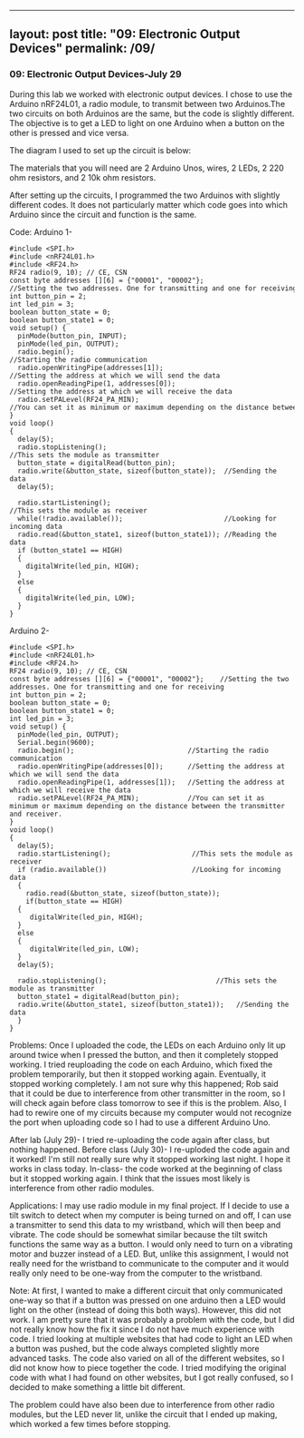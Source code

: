 
---
layout: post
title:  "09: Electronic Output Devices"
permalink: /09/
---

### 09: Electronic Output Devices-July 29

During this lab we worked with electronic output devices. I chose to use the Arduino nRF24L01, a radio module, to transmit between two Arduinos.The two circuits on both Arduinos are the same, but the code is slightly different. The objective is to get a LED to light on one Arduino when a button on the other is pressed and vice versa.

The diagram I used to set up the circuit is below:


The materials that you will need are 2 Arduino Unos, wires, 2 LEDs, 2 220 ohm resistors, and 2 10k ohm resistors. 


After setting up the circuits, I programmed the two Arduinos with slightly different codes. It does not particularly matter which code goes into which Arduino since the circuit and function is the same. 


Code:
Arduino 1-
<pre class="hljs arduino"><code><span><span class="hljs-meta">#<span class="hljs-meta-keyword">include</span> <span class="hljs-meta-string">&lt;SPI.h&gt;</span></span>
</span><span><span class="hljs-meta">#<span class="hljs-meta-keyword">include</span> <span class="hljs-meta-string">&lt;nRF24L01.h&gt;</span></span>
</span><span><span class="hljs-meta">#<span class="hljs-meta-keyword">include</span> <span class="hljs-meta-string">&lt;RF24.h&gt;</span></span>
</span><span>RF24 radio(<span class="hljs-number">9</span>, <span class="hljs-number">10</span>); <span class="hljs-comment">// CE, CSN</span>
</span><span><span class="hljs-keyword">const</span> <span class="hljs-keyword">byte</span> addresses [][<span class="hljs-number">6</span>] = {<span class="hljs-string">"00001"</span>, <span class="hljs-string">"00002"</span>};  <span class="hljs-comment">//Setting&nbsp;the&nbsp;two&nbsp;addresses.&nbsp;One&nbsp;for&nbsp;transmitting&nbsp;and&nbsp;one&nbsp;for&nbsp;receiving</span>
</span><span><span class="hljs-keyword">int</span> button_pin = <span class="hljs-number">2</span>;
</span><span><span class="hljs-keyword">int</span> led_pin = <span class="hljs-number">3</span>;
</span><span><span class="hljs-keyword">boolean</span> button_state = <span class="hljs-number">0</span>;
</span><span><span class="hljs-keyword">boolean</span> button_state1 = <span class="hljs-number">0</span>;
</span><span><span class="hljs-keyword">void</span> <span class="hljs-built_in">setup</span>() {
</span><span>  <span class="hljs-built_in">pinMode</span>(button_pin, <span class="hljs-literal">INPUT</span>);
</span><span>  <span class="hljs-built_in">pinMode</span>(led_pin, <span class="hljs-literal">OUTPUT</span>);
</span><span>  radio.<span class="hljs-built_in">begin</span>();                           <span class="hljs-comment">//Starting&nbsp;the&nbsp;radio&nbsp;communication</span>
</span><span>  radio.openWritingPipe(addresses[<span class="hljs-number">1</span>]);     <span class="hljs-comment">//Setting&nbsp;the&nbsp;address&nbsp;at&nbsp;which&nbsp;we&nbsp;will&nbsp;send&nbsp;the&nbsp;data</span>
</span><span>  radio.openReadingPipe(<span class="hljs-number">1</span>, addresses[<span class="hljs-number">0</span>]);  <span class="hljs-comment">//Setting&nbsp;the&nbsp;address&nbsp;at&nbsp;which&nbsp;we&nbsp;will&nbsp;receive&nbsp;the&nbsp;data</span>
</span><span>  radio.setPALevel(RF24_PA_MIN); <span class="hljs-comment">//You&nbsp;can&nbsp;set&nbsp;it&nbsp;as&nbsp;minimum&nbsp;or&nbsp;maximum&nbsp;depending&nbsp;on&nbsp;the&nbsp;distance&nbsp;between&nbsp;the&nbsp;transmitter&nbsp;and&nbsp;receiver.&nbsp;</span>
</span><span>}
</span><span><span class="hljs-keyword">void</span> <span class="hljs-built_in">loop</span>() 
</span><span>{  
</span><span>  <span class="hljs-built_in">delay</span>(<span class="hljs-number">5</span>);
</span><span>  radio.stopListening();                             <span class="hljs-comment">//This&nbsp;sets&nbsp;the&nbsp;module&nbsp;as&nbsp;transmitter</span>
</span><span>  button_state = <span class="hljs-built_in">digitalRead</span>(button_pin);
</span><span>  radio.<span class="hljs-built_in">write</span>(&amp;button_state, <span class="hljs-keyword">sizeof</span>(button_state));  <span class="hljs-comment">//Sending the data</span>
</span><span>  <span class="hljs-built_in">delay</span>(<span class="hljs-number">5</span>);
</span><span>  
</span><span>  radio.startListening();                            <span class="hljs-comment">//This&nbsp;sets&nbsp;the&nbsp;module&nbsp;as&nbsp;receiver</span>
</span><span>  <span class="hljs-built_in">while</span>(!radio.<span class="hljs-built_in">available</span>());                         <span class="hljs-comment">//Looking for incoming data</span>
</span><span>  radio.<span class="hljs-built_in">read</span>(&amp;button_state1, <span class="hljs-keyword">sizeof</span>(button_state1)); <span class="hljs-comment">//Reading the data</span>
</span><span>  <span class="hljs-built_in">if</span> (button_state1 == <span class="hljs-literal">HIGH</span>)
</span><span>  {
</span><span>    <span class="hljs-built_in">digitalWrite</span>(led_pin, <span class="hljs-literal">HIGH</span>);
</span><span>  }
</span><span>  <span class="hljs-built_in">else</span>
</span><span>  {
</span><span>    <span class="hljs-built_in">digitalWrite</span>(led_pin, <span class="hljs-literal">LOW</span>);
</span><span>  }
</span><span>}
</span></code></pre>


Arduino 2-
<pre class="hljs arduino"><code><span><span class="hljs-meta">#<span class="hljs-meta-keyword">include</span> <span class="hljs-meta-string">&lt;SPI.h&gt;</span></span>
</span><span><span class="hljs-meta">#<span class="hljs-meta-keyword">include</span> <span class="hljs-meta-string">&lt;nRF24L01.h&gt;</span></span>
</span><span><span class="hljs-meta">#<span class="hljs-meta-keyword">include</span> <span class="hljs-meta-string">&lt;RF24.h&gt;</span></span>
</span><span>RF24 radio(<span class="hljs-number">9</span>, <span class="hljs-number">10</span>); <span class="hljs-comment">// CE, CSN</span>
</span><span><span class="hljs-keyword">const</span> <span class="hljs-keyword">byte</span> addresses [][<span class="hljs-number">6</span>] = {<span class="hljs-string">"00001"</span>, <span class="hljs-string">"00002"</span>};    <span class="hljs-comment">//Setting the two addresses. One for transmitting and one for receiving</span>
</span><span><span class="hljs-keyword">int</span> button_pin = <span class="hljs-number">2</span>;
</span><span><span class="hljs-keyword">boolean</span> button_state = <span class="hljs-number">0</span>;
</span><span><span class="hljs-keyword">boolean</span> button_state1 = <span class="hljs-number">0</span>;
</span><span><span class="hljs-keyword">int</span> led_pin = <span class="hljs-number">3</span>;
</span><span><span class="hljs-keyword">void</span> <span class="hljs-built_in">setup</span>() {
</span><span>  <span class="hljs-built_in">pinMode</span>(led_pin, <span class="hljs-literal">OUTPUT</span>);
</span><span>  <span class="hljs-built_in">Serial</span>.<span class="hljs-built_in">begin</span>(<span class="hljs-number">9600</span>);
</span><span>  radio.<span class="hljs-built_in">begin</span>();                            <span class="hljs-comment">//Starting the radio communication</span>
</span><span>  radio.openWritingPipe(addresses[<span class="hljs-number">0</span>]);      <span class="hljs-comment">//Setting the address at which we will send the data</span>
</span><span>  radio.openReadingPipe(<span class="hljs-number">1</span>, addresses[<span class="hljs-number">1</span>]);   <span class="hljs-comment">//Setting the address at which we will receive the data</span>
</span><span>  radio.setPALevel(RF24_PA_MIN);            <span class="hljs-comment">//You can set it as minimum or maximum depending on the distance between the transmitter and receiver.</span>
</span><span>}
</span><span><span class="hljs-keyword">void</span> <span class="hljs-built_in">loop</span>() 
</span><span>{
</span><span>  <span class="hljs-built_in">delay</span>(<span class="hljs-number">5</span>);
</span><span>  radio.startListening();                    <span class="hljs-comment">//This sets the module as receiver</span>
</span><span>  <span class="hljs-built_in">if</span> (radio.<span class="hljs-built_in">available</span>())                     <span class="hljs-comment">//Looking for incoming data</span>
</span><span>  {
</span><span>    radio.<span class="hljs-built_in">read</span>(&amp;button_state, <span class="hljs-keyword">sizeof</span>(button_state));
</span><span>    <span class="hljs-built_in">if</span>(button_state == <span class="hljs-literal">HIGH</span>)
</span><span>  {
</span><span>     <span class="hljs-built_in">digitalWrite</span>(led_pin, <span class="hljs-literal">HIGH</span>);
</span><span>  }
</span><span>  <span class="hljs-built_in">else</span>
</span><span>  {
</span><span>     <span class="hljs-built_in">digitalWrite</span>(led_pin, <span class="hljs-literal">LOW</span>);
</span><span>  }
</span><span>  <span class="hljs-built_in">delay</span>(<span class="hljs-number">5</span>);
</span><span>  
</span><span>  radio.stopListening();                           <span class="hljs-comment">//This sets the module as transmitter</span>
</span><span>  button_state1 = <span class="hljs-built_in">digitalRead</span>(button_pin);
</span><span>  radio.<span class="hljs-built_in">write</span>(&amp;button_state1, <span class="hljs-keyword">sizeof</span>(button_state1));   <span class="hljs-comment">//Sending the data</span>
</span><span>  }
</span><span>}
</span></code></pre>



Problems:
Once I uploaded the code, the LEDs on each Arduino only lit up around twice when I pressed the button, and then it completely stopped working. I tried reuploading the code on each Arduino, which fixed the problem temporarily, but then it stopped working again. Eventually, it stopped working completely. I am not sure why this happened; Rob said that it could be due to interference from other transmitter in the room, so I will check again before class tomorrow to see if this is the problem.  Also, I had to rewire one of my circuits because my computer would not recognize the port when uploading code so I had to use a different Arduino Uno.

After lab (July 29)- I tried re-uploading the code again after class, but nothing happened.
Before class (July 30)- I re-uploded the code again and it worked! I'm still not really sure why it stopped working last night. I hope it works in class today.
In-class- the code worked at the beginning of class but it stopped working again. I think that the issues most likely is interference from other radio modules.

Applications:
I may use radio module in my final project. If I decide to use a tilt switch to detect when my computer is being turned on and off, I can use a transmitter to send this data to my wristband, which will then beep and vibrate. The code should be somewhat similar because the tilt switch functions the same way as a button. I would only need to turn on a vibrating motor and buzzer instead of a LED. But, unlike this assignment, I would not really need for the wristband to communicate to the computer and it would really only need to be one-way from the computer to the wristband. 


Note:
At first, I wanted to make a different circuit that only communicated one-way so that if a button was pressed on one arduino then a LED would light on the other (instead of doing this both ways). However, this did not work. I am pretty sure that it was probably a problem with the code, but I did not really know how the fix it since I do not have much experience with code. I tried looking at multiple websites that had code to light an LED when a button was pushed, but the code always completed slightly more advanced tasks. The code also varied on all of the different websites, so I did not know how to piece together the code. I tried modifying the original code with what I had found on other websites, but I got really confused, so I decided to make something a little bit different.

The problem could have also been due to interference from other radio modules, but the LED never lit, unlike the circuit that I ended up making, which worked a few times before stopping. 

